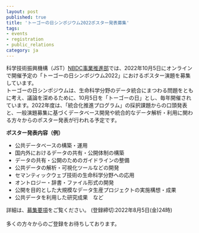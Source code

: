 ```yaml
---
layout: post
published: true
title: 'トーゴーの日シンポジウム2022ポスター発表募集'
tags:
- events
- registration
- public_relations
category: ja
---
```

科学技術振興機構（JST）[NBDC事業推進部](https://biosciencedbc.jp/)では、2022年10月5日にオンラインで開催予定の「トーゴーの日シンポジウム2022」におけるポスター演題を募集しています。
<br />
トーゴーの日シンポジウムは、生命科学分野のデータ統合にまつわる問題をともに考え、議論を深めるために、10月5日を「トーゴーの日」とし、毎年開催されています。2022年度は、「統合化推進プログラム」の採択課題からの口頭発表と、一般演題募集に基づくデータベース開発や統合的なデータ解析・利用に関わる方々からのポスター発表が行われる予定です。
<br />

**ポスター発表内容（例）**
<br />
* 公共データベースの構築・運用
* 国内外におけるデータの共有・公開体制の構築
* データの共有・公開のためのガイドラインの整備
* 公共データの解析・可視化ツールなどの開発
* セマンティックウェブ技術の生命科学分野への応用
* オントロジー・辞書・ファイル形式の開発
* 公開を目的とした大規模なデータ生産プロジェクトの実施構想・成果
* 公共データを利用した研究成果　など

詳細は、[募集要項](https://biosciencedbc.jp/news/20220628-01.html)をご覧ください。 (登録締切:2022年8月5日(金)24時)  
<br />
多くの方々からのご登録をお待ちしております。
